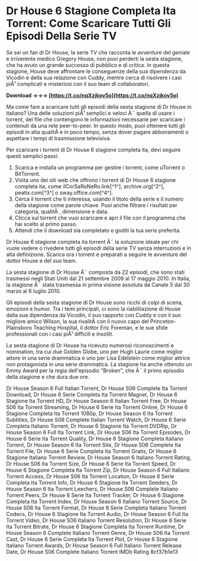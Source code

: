 
 
# Dr House 6 Stagione Completa Ita Torrent: Come Scaricare Tutti Gli Episodi Della Serie TV
  
Se sei un fan di Dr House, la serie TV che racconta le avventure del geniale e irriverente medico Gregory House, non puoi perderti la sesta stagione, che ha avuto un grande successo di pubblico e di critica. In questa stagione, House deve affrontare le conseguenze della sua dipendenza da Vicodin e della sua relazione con Cuddy, mentre cerca di risolvere i casi piÃ¹ complicati e misteriosi con il suo team di collaboratori.
 
**Download →→→ [https://t.co/nqXzjkov5o](https://t.co/nqXzjkov5o)**


  
Ma come fare a scaricare tutti gli episodi della sesta stagione di Dr House in italiano? Una delle soluzioni piÃ¹ semplici e veloci Ã¨ quella di usare i torrent, dei file che contengono le informazioni necessarie per scaricare i contenuti da una rete peer-to-peer. In questo modo, puoi ottenere tutti gli episodi in alta qualitÃ  e in poco tempo, senza dover pagare abbonamenti o aspettare i tempi di trasmissione televisiva.
  
Per scaricare i torrent di Dr House 6 stagione completa ita, devi seguire questi semplici passi:
  
1. Scarica e installa un programma per gestire i torrent, come uTorrent o BitTorrent.
2. Visita uno dei siti web che offrono i torrent di Dr House 6 stagione completa ita, come ilCorSaRoNeRo.link[^1^], archive.org[^2^], peatix.com[^3^] o sway.office.com[^4^].
3. Cerca il torrent che ti interessa, usando il titolo della serie e il numero della stagione come parole chiave. Puoi anche filtrare i risultati per categoria, qualitÃ , dimensione e data.
4. Clicca sul torrent che vuoi scaricare e apri il file con il programma che hai scelto al primo passo.
5. Attendi che il download sia completato e goditi la tua serie preferita.

Dr House 6 stagione completa ita torrent Ã¨ la soluzione ideale per chi vuole vedere o rivedere tutti gli episodi della serie TV senza interruzioni e in alta definizione. Scarica ora i torrent e preparati a seguire le avventure del dottor House e del suo team.
  
La sesta stagione di Dr House Ã¨ composta da 22 episodi, che sono stati trasmessi negli Stati Uniti dal 21 settembre 2009 al 17 maggio 2010. In Italia, la stagione Ã¨ stata trasmessa in prima visione assoluta da Canale 5 dal 30 marzo al 6 luglio 2010.
  
Gli episodi della sesta stagione di Dr House sono ricchi di colpi di scena, emozioni e humor. Tra i temi principali, ci sono la riabilitazione di House dalla sua dipendenza da Vicodin, il suo rapporto con Cuddy e con il suo migliore amico Wilson, la sua rivalitÃ  con il nuovo capo del Princeton-Plainsboro Teaching Hospital, il dottor Eric Foreman, e le sue sfide professionali con i casi piÃ¹ difficili e insoliti.
  
La sesta stagione di Dr House ha ricevuto numerosi riconoscimenti e nomination, tra cui due Golden Globe, uno per Hugh Laurie come miglior attore in una serie drammatica e uno per Lisa Edelstein come miglior attrice non protagonista in una serie drammatica. La stagione ha anche ottenuto un Emmy Award per la regia dell'episodio "Broken", che Ã¨ il primo episodio della stagione e che dura due ore.
 
Dr House Season 6 Full Italian Torrent,  Dr House S06 Complete Ita Torrent Download,  Dr House 6 Serie Completa Ita Torrent Magnet,  Dr House 6 Stagione Ita Torrent HD,  Dr House Season 6 Italian Torrent Free,  Dr House S06 Ita Torrent Streaming,  Dr House 6 Serie Ita Torrent Online,  Dr House 6 Stagione Completa Ita Torrent 1080p,  Dr House Season 6 Ita Torrent Subtitles,  Dr House S06 Complete Italian Torrent Watch,  Dr House 6 Serie Completa Italiano Torrent,  Dr House 6 Stagione Ita Torrent DVDRip,  Dr House Season 6 Full Ita Torrent Link,  Dr House S06 Ita Torrent Episodes,  Dr House 6 Serie Ita Torrent Quality,  Dr House 6 Stagione Completa Italiano Torrent,  Dr House Season 6 Ita Torrent Site,  Dr House S06 Complete Ita Torrent File,  Dr House 6 Serie Completa Ita Torrent Gratis,  Dr House 6 Stagione Italiano Torrent Review,  Dr House Season 6 Italiano Torrent Rating,  Dr House S06 Ita Torrent Size,  Dr House 6 Serie Ita Torrent Speed,  Dr House 6 Stagione Completa Ita Torrent Zip,  Dr House Season 6 Full Italiano Torrent Access,  Dr House S06 Ita Torrent Location,  Dr House 6 Serie Completa Ita Torrent Info,  Dr House 6 Stagione Ita Torrent Seeders,  Dr House Season 6 Ita Torrent Leechers,  Dr House S06 Complete Italiano Torrent Peers,  Dr House 6 Serie Ita Torrent Tracker,  Dr House 6 Stagione Completa Ita Torrent Index,  Dr House Season 6 Italiano Torrent Source,  Dr House S06 Ita Torrent Format,  Dr House 6 Serie Completa Italiano Torrent Codecs,  Dr House 6 Stagione Ita Torrent Audio,  Dr House Season 6 Full Ita Torrent Video,  Dr House S06 Italiano Torrent Resolution,  Dr House 6 Serie Ita Torrent Bitrate,  Dr House 6 Stagione Completa Ita Torrent Runtime,  Dr House Season 6 Complete Italiano Torrent Genre,  Dr House S06 Ita Torrent Cast,  Dr House 6 Serie Completa Ita Torrent Plot,  Dr House 6 Stagione Italiano Torrent Awards,  Dr House Season 6 Full Italiano Torrent Release Date,  Dr House S06 Complete Italiano Torrent IMDb Rating
 8cf37b1e13
 
